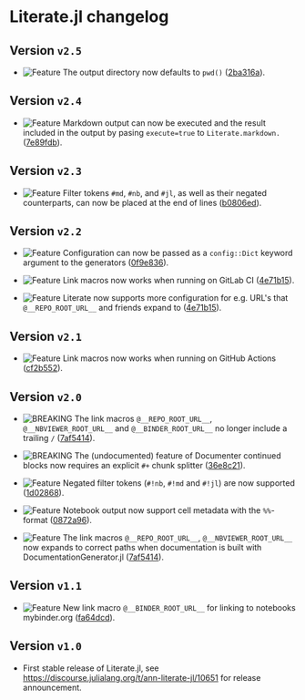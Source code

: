 # Literate.jl changelog

## Version `v2.5`

* ![Feature][badge-feature] The output directory now defaults to `pwd()` ([2ba316a][2ba316a]).

## Version `v2.4`

* ![Feature][badge-feature] Markdown output can now be executed and the result included
  in the output by pasing `execute=true` to `Literate.markdown.` ([7e89fdb][7e89fdb]).

## Version `v2.3`

* ![Feature][badge-feature] Filter tokens `#md`, `#nb`, and `#jl`, as well as their negated
  counterparts, can now be placed at the end of lines ([b0806ed][b0806ed]).

## Version `v2.2`

* ![Feature][badge-feature] Configuration can now be passed as a `config::Dict`
  keyword argument to the generators ([0f9e836][0f9e836]).

* ![Feature][badge-feature] Link macros now works when running on GitLab CI
  ([4e71b15][4e71b15]).

* ![Feature][badge-feature] Literate now supports more configuration for
  e.g. URL's that `@__REPO_ROOT_URL__` and friends expand to ([4e71b15][4e71b15]).

## Version `v2.1`

* ![Feature][badge-feature] Link macros now works when running on GitHub Actions
  ([cf2b552][cf2b552]).

## Version `v2.0`

* ![BREAKING][badge-breaking] The link macros `@__REPO_ROOT_URL__`, `@__NBVIEWER_ROOT_URL__`
  and `@__BINDER_ROOT_URL__` no longer include a trailing `/` ([7af5414][7af5414]).

* ![BREAKING][badge-breaking] The (undocumented) feature of Documenter continued blocks now
  requires an explicit `#+` chunk splitter ([36e8c21][36e8c21]).

* ![Feature][badge-feature] Negated filter tokens (`#!nb`, `#!md` and `#!jl`) are now
  supported ([1d02868][1d02868]).

* ![Feature][badge-feature] Notebook output now support cell metadata with the `%%`-format
   ([0872a96][0872a96]).

* ![Feature][badge-feature] The link macros `@__REPO_ROOT_URL__`, `@__NBVIEWER_ROOT_URL__`
  now expands to correct paths when documentation is built with DocumentationGenerator.jl
  ([7af5414][7af5414]).

## Version `v1.1`

* ![Feature][badge-feature] New link macro `@__BINDER_ROOT_URL__` for linking to notebooks
  mybinder.org ([fa64dcd][fa64dcd]).

## Version `v1.0`

* First stable release of Literate.jl, see https://discourse.julialang.org/t/ann-literate-jl/10651
  for release announcement.


[7af5414]: https://github.com/fredrikekre/Literate.jl/commit/7af541461672c3098cc99c471377f0d379839fe8
[36e8c21]: https://github.com/fredrikekre/Literate.jl/commit/36e8c210478a8be83ce0b2ce961ecd5c1abc8b45
[1d02868]: https://github.com/fredrikekre/Literate.jl/commit/1d0286818f4946caf84420736cd64608a776d294
[0872a96]: https://github.com/fredrikekre/Literate.jl/commit/0872a96a88dbf3d7647e6e78612cb9b7ed300428
[fa64dcd]: https://github.com/fredrikekre/Literate.jl/commit/fa64dcd796543b2ea8f7e036f397f42549bd87f5
[cf2b552]: https://github.com/fredrikekre/Literate.jl/commit/cf2b5525507217b6552e9c36f63419eddb5df58f
[0f9e836]: https://github.com/fredrikekre/Literate.jl/commit/0f9e836d68f238becd3e193b22ebdad06e4d7ffa
[4e71b15]: https://github.com/fredrikekre/Literate.jl/commit/4e71b159e5ce392c23e6f18116f96803191354c3
[b0806ed]: https://github.com/fredrikekre/Literate.jl/commit/b0806edb6707d03c73bcb0829e96be336229bbeb
[7e89fdb]: https://github.com/fredrikekre/Literate.jl/commit/7e89fdbffdfc56a08caee47287429b4611f85684
[2ba316a]: https://github.com/fredrikekre/Literate.jl/commit/2ba316ac90713cc6bdeaeaefd357bb3d847373cb

[badge-breaking]: https://img.shields.io/badge/BREAKING-red.svg
[badge-deprecation]: https://img.shields.io/badge/deprecation-orange.svg
[badge-feature]: https://img.shields.io/badge/feature-green.svg
[badge-enhancement]: https://img.shields.io/badge/enhancement-blue.svg
[badge-bugfix]: https://img.shields.io/badge/bugfix-purple.svg
[badge-security]: https://img.shields.io/badge/security-black.svg
[badge-experimental]: https://img.shields.io/badge/experimental-lightgrey.svg
[badge-maintenance]: https://img.shields.io/badge/maintenance-gray.svg

<!--
# Badges

![BREAKING][badge-breaking]
![Deprecation][badge-deprecation]
![Feature][badge-feature]
![Enhancement][badge-enhancement]
![Bugfix][badge-bugfix]
![Security][badge-security]
![Experimental][badge-experimental]
![Maintenance][badge-maintenance]
-->
